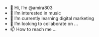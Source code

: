 - 👋 Hi, I’m @amira803
- 👀 I’m interested in music 
- 🌱 I’m currently learning digital marketing 
- 💞️ I’m looking to collaborate on ...
- 📫 How to reach me ...

<!---
amira803/amira803 is a ✨ special ✨ repository because its `README.md` (this file) appears on your GitHub profile.
You can click the Preview link to take a look at your changes.
--->
